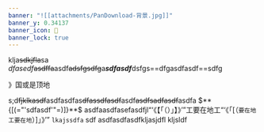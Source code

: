 ```yaml
---
banner: "![[attachments/PanDownload-背景.jpg]]"
banner_y: 0.34137
banner_icon: 🤩
banner_lock: true
---
```


klja~~sdkjfla~~sa $dfasedf$~~asdffa~~asdf~~adsfgsdfg~~a***sdfasdf***dsfgs==dfgasdfasdf==sdfg

》国或是顶地

s;d~~fjklkasdf~~asdfasdfas~~dfassdfasdf~~asdf~~asdfsadfasdf~~asdfa $**{[(="'sdfasdf'"=)]}**$ asdfa<sdfasdfasdf>asdfasefasdfjl“‘《【「（）」】》’”工要在地工“‘《「[（`要在地工要在地`）]」》’” `lkajssdfa` sdf asdfasdfasdfkljasjdfl kljsldf


